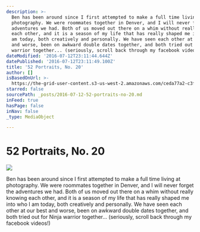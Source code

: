 ```yaml
---
description: >-
  Ben has been around since I first attempted to make a full time living at
  photography. We were roommates together in Denver, and I will never forget the
  adventures we had. Both of us moved out there on a whim without really knowing
  each other, and it is a season of my life that has really shaped me into who I
  am today, both creatively and personally. We have seen each other at our best
  and worse, been on awkward double dates together, and both tried out for Ninja
  warrior together... (seriously, scroll back through my facebook videos!)
dateModified: '2016-07-12T23:11:44.644Z'
datePublished: '2016-07-12T23:11:49.100Z'
title: '52 Portraits, No. 20'
author: []
isBasedOnUrl: >-
  https://the-grid-user-content.s3-us-west-2.amazonaws.com/ceda77a2-c3fb-4ae2-838b-3e8791527dcb.jpg
starred: false
sourcePath: _posts/2016-07-12-52-portraits-no-20.md
inFeed: true
hasPage: false
inNav: false
_type: MediaObject

---
```

# 52 Portraits, No. 20
![](https://the-grid-user-content.s3-us-west-2.amazonaws.com/ceda77a2-c3fb-4ae2-838b-3e8791527dcb.jpg)

Ben has been around since I first attempted to make a full time living at photography. We were roommates together in Denver, and I will never forget the adventures we had. Both of us moved out there on a whim without really knowing each other, and it is a season of my life that has really shaped me into who I am today, both creatively and personally. We have seen each other at our best and worse, been on awkward double dates together, and both tried out for Ninja warrior together... (seriously, scroll back through my facebook videos!)